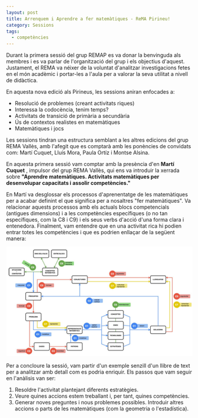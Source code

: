 ```yaml
---
layout: post
title: Arrenquem i Aprendre a fer matemàtiques - ReMA Pirineu!
category: Sessions
tags:
  - competències
---
```


Durant la primera sessió del grup REMAP es va donar la benvinguda als membres i es va parlar de l'organització del grup i els objectius d'aquest. Justament, el REMA va néixer de la voluntat d'analitzar investigacions fetes en el món acadèmic i portar-les a l'aula per a valorar la seva utilitat a nivell de didàctica.

En aquesta nova edició als Pirineus, les sessions aniran enfocades a:

- Resolució de problemes (creant activitats riques)
- Interessa la codocència, tenim temps?
- Activitats de transició de primària a secundària
- Ús de contextos realistes en matemàtiques
- Matemàtiques i jocs

Les sessions tindran una estructura semblant a les altres edicions del grup REMA Vallès, amb l'afegit que es comptarà amb les ponències de convidats com: Martí Cuquet, Lluís Mora, Paula Ortíz i Montse Alsina.

En aquesta primera sessió vam comptar amb la presència d'en **Martí Cuquet** , impulsor del grup REMA Vallès, qui ens va introduir la xerrada sobre **"Aprendre matemàtiques. Activitats matemàtiques per desenvolupar capacitats i assolir competències."**

En Martí va desglossar els processos d'aprenentatge de les matemàtiques per a acabar definint el que significa per a nosaltres "fer matemàtiques". Va relacionar aquests processos amb els actuals blocs competencials (antigues dimensions) i a les competències específiques (o no tan específiques, com la C8 i C9) i els seus verbs d'acció d'una forma clara i entenedora. Finalment, vam entendre que en una activitat rica hi podien entrar totes les competències i que es podrien enllaçar de la següent manera:

![Alt text](./images/actCMP.PNG?raw=true "diagrama")

Per a concloure la sessió, vam partir d'un exemple senzill d'un llibre de text per a analitzar amb detall com es podria enriquir. Els passos que vam seguir en l'anàlisis van ser:

1. Resoldre l'activitat plantejant diferents estratègies.
2. Veure quines accions estem treballant i, per tant, quines competències.
3. Generar noves preguntes i nous problemes possibles. Introduir altres accions o parts de les matemàtiques (com la geometria o l'estadística).
